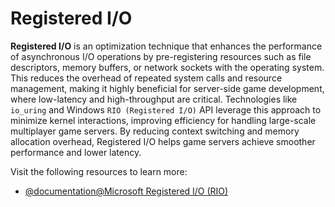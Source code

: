 # Registered I/O  

**Registered I/O** is an optimization technique that enhances the performance of asynchronous 
I/O operations by pre-registering resources such as file descriptors, memory buffers, or 
network sockets with the operating system. This reduces the overhead of repeated system calls 
and resource management, making it highly beneficial for server-side game development, where 
low-latency and high-throughput are critical. Technologies like `io_uring` and Windows
`RIO (Registered I/O)` API leverage this approach to minimize kernel interactions, improving 
efficiency for handling large-scale multiplayer game servers. By reducing context switching 
and memory allocation overhead, Registered I/O helps game servers achieve smoother performance 
and lower latency.  

Visit the following resources to learn more:

- [@documentation@Microsoft Registered I/O (RIO)](https://learn.microsoft.com/en-us/previous-versions/windows/it-pro/windows-server-2012-r2-and-2012/hh997032(v=ws.11))  